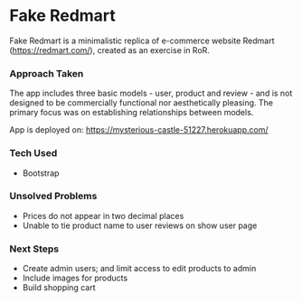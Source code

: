 # Fake Redmart

Fake Redmart is a minimalistic replica of e-commerce website Redmart (https://redmart.com/), created as an exercise in RoR.

### Approach Taken

The app includes three basic models - user, product and review - and is not designed to be commercially functional nor aesthetically pleasing. The primary focus was on establishing relationships between models.

App is deployed on: https://mysterious-castle-51227.herokuapp.com/

### Tech Used

- Bootstrap

### Unsolved Problems

- Prices do not appear in two decimal places
- Unable to tie product name to user reviews on show user page

### Next Steps

- Create admin users; and limit access to edit products to admin
- Include images for products
- Build shopping cart
